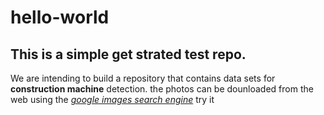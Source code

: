 # hello-world
## This is a simple get strated test repo. 

We are intending to build a repository that contains data sets for **construction machine** detection. the photos can be  dounloaded from the web using the [*google images search engine*](https://www.google.com/imghp?hl=en) 
try it 
